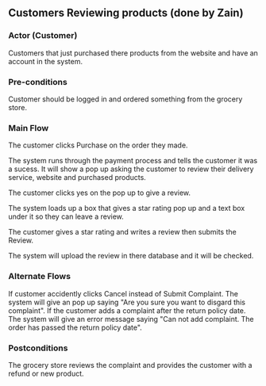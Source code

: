 ## Customers Reviewing products (done by Zain)
### Actor (Customer)
Customers that just purchased there products from the website and have an account in the system.

### Pre-conditions
Customer should be logged in and ordered something from the grocery store.

### Main Flow
The customer clicks Purchase on the order they made.

The system runs through the payment process and tells the customer it was a sucess. It will show a pop up asking the customer to review their delivery service, website and purchased products.

The customer clicks yes on the pop up to give a review.

The system loads up a box that gives a star rating pop up and a text box under it so they can leave a review.

The customer gives a star rating and writes a review then submits the Review.

The system will upload the review in there database and it will be checked.

### Alternate Flows
If customer accidently clicks Cancel instead of Submit Complaint.
The system will give an pop up saying "Are you sure you want to disgard this complaint".
If the customer adds a complaint after the return policy date.
The system will give an error message saying "Can not add complaint. The order has passed the return policy date".
### Postconditions
The grocery store reviews the complaint and provides the customer with a refund or new product.
